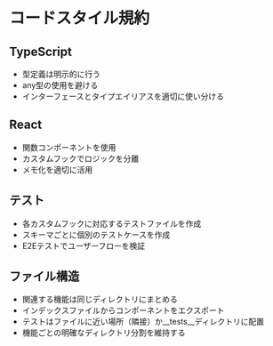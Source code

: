 # コードスタイル規約

## TypeScript
- 型定義は明示的に行う
- any型の使用を避ける
- インターフェースとタイプエイリアスを適切に使い分ける

## React
- 関数コンポーネントを使用
- カスタムフックでロジックを分離
- メモ化を適切に活用

## テスト
- 各カスタムフックに対応するテストファイルを作成
- スキーマごとに個別のテストケースを作成
- E2Eテストでユーザーフローを検証

## ファイル構造
- 関連する機能は同じディレクトリにまとめる
- インデックスファイルからコンポーネントをエクスポート
- テストはファイルに近い場所（隣接）か__tests__ディレクトリに配置
- 機能ごとの明確なディレクトリ分割を維持する
